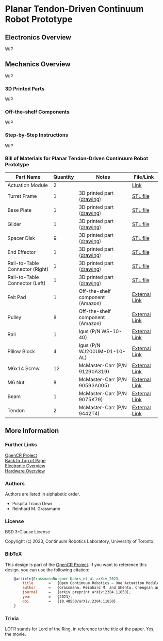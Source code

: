 # Planar Tendon-Driven Continuum Robot Prototype


## Electronics Overview

WIP


## Mechanics Overview

WIP

### 3D Printed Parts

WIP


### Off-the-shelf Components

WIP


### Step-by-Step Instructions

WIP

### Bill of Materials for Planar Tendon-Driven Continuum Robot Prototype 


| Part Name                       | Quantity | Notes                                                                        | File/Link                                                                                                                                                                                                                    |  
|---------------------------------|----------|------------------------------------------------------------------------------|------------------------------------------------------------------------------------------------------------------------------------------------------------------------------------------------------------------------------|   
| Actuation Module                | 2        |                                                                              | [Link](https://github.com/ContinuumRoboticsLab/OpenCR-Hardware/tree/main/mechanics/actuation_module)                                                                                                                         |
| Turret Frame                    | 1        | 3D printed part ([drawing](drawings/Frame_turret_drawing.pdf))               | [STL file](stl_files/frame_turret.stl)                                                                                                                                                                                       |
| Base Plate                      | 1        | 3D printed part ([drawing](drawings/Frame_base_plate_drawing.pdf))           | [STL file](stl_files/frame_base_plate.stl)                                                                                                                                                                                   |
| Glider                          | 1        | 3D printed part ([drawing](drawings/EE_glider_small_drawing.pdf))            | [STL file](stl_files/EE_glider_small.stl)                                                                                                                                                                                    |
| Spacer Disk                     | 9        | 3D printed part ([drawing](drawings/Spacer_Disk_drawing.pdf))                | [STL file](stl_files/spacer_disk.stl)                                                                                                                                                                                        |
| End Effector                    | 1        | 3D printed part ([drawing](drawings/EE_middle_drawing.pdf))                  | [STL file](stl_files/EE_middle.stl)                                                                                                                                                                                          |
| Rail-to-Table Connector (Right) | 1        | 3D printed part ([drawing](drawings/rail2table_connector_right_drawing.pdf)) | [STL file](stl_files/rail2table_connector_right.stl)                                                                                                                                                                         |
| Rail-to-Table Connector (Left)  | 1        | 3D printed part ([drawing](drawings/Rail2table_connector_left_drawing.pdf))  | [STL file](stl_files/rail2table_connector_left.stl)                                                                                                                                                                          |
| Felt Pad                        | 1        | Off-the-shelf component (Amazon)                                             | [External Link](https://www.amazon.ca/Scotch-SP828-NA-Round-Furniture-Brown/dp/B01MTMXCGC/ref=sr_1_4?crid=2CS0CEP2WS7PA&keywords=felt%2Bpads%2B3%22&qid=1685066557&s=hi&sprefix=felt%2Bpads%2B3%2B%2Ctools%2C89&sr=1-4&th=1) |
| Pulley                          | 8        | Off-the-shelf component (Amazon)                                             | [External Link](https://www.amazon.ca/V623ZZ-Groove-Bearing-Carbon-3x12x4mm/dp/B07CV8CW1F)                                                                                                                                   |
| Rail                            | 1        | Igus (P/N WS-10-40)                                                          | [External Link](https://www.igus.eu/product/732?artNr=WS-10-40)                                                                                                                                                              |
| Pillow Block                    | 4        | Igus (P/N WJ200UM-01-10-AL)                                                  | [External Link](https://https://www.igus.ca/product/1165?artNr=WJ200UM-01-10-AL)                                                                                                                                             |
| M6x14 Screw                     | 12       | McMaster-Carr (P/N 91290A319)                                                | [External Link](https://www.mcmaster.com/91290A319/)                                                                                                                                                                         |
| M6 Nut                          | 8        | McMaster-Carr (P/N 90593A005)                                                | [External Link](https://www.mcmaster.com/90593A005/)                                                                                                                                                                         |
| Beam                            | 1        | McMaster-Carr (P/N 9075K79)                                                  | [External Link](https://www.mcmaster.com/9075K79/)                                                                                                                                                                           |
| Tendon                          | 2        | McMaster-Carr (P/N 9442T4)                                                   | [External Link](https://www.mcmaster.com/9442T4/)                                                                                                                                                                            |



## More Information

### Further Links

[OpenCR Project](http://opencontinuumrobotics.ca)
<br/>
[Back to Top of Page](README.md)
<br/>
[Electronic Overview](electronics/README.md)
<br/>
[Hardware Overview](mechanics/README.md)

### Authors

Authors are listed in alphabetic order.

- Puspita Triana Dewi
- Reinhard M. Grassmann


### License

BSD 3-Clause License

Copyright (c) 2023, Continuum Robotics Laboratory, University of Toronto


### BibTeX

This design is part of the [OpenCR Project](http://www.opencontinuumrobotics.ca/).
If you want to reference this design, you can use the following citation:

```bibtex
    @article{GrassmannBurgner-Kahrs_et_al_arXiv_2023,
        title       =   {Open Continuum Robotics – One Actuation Module to Create them All},
        author      =   {Grassmann, Reinhard M. and Shentu, Chengnan and Hamoda, Taqi and Triana Dewi, Puspita and Burgner-Kahrs, Jessica},
        journal     =   {arXiv preprint arXiv:2304.11850},
        year        =   {2023},
        doi         =   {10.48550/arXiv.2304.11850}
    }
```

### Trivia

LOTR stands for Lord of the Ring, in reference to the title of the paper. Yes, the movie.
